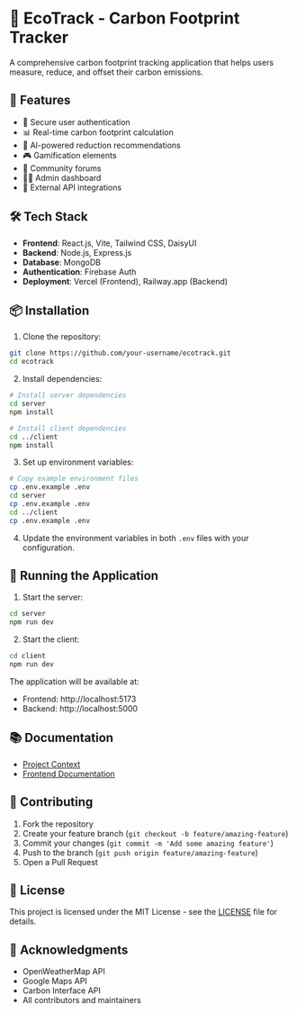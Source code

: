 # 🌱 EcoTrack - Carbon Footprint Tracker

A comprehensive carbon footprint tracking application that helps users measure, reduce, and offset their carbon emissions.

## 🚀 Features

- 🔐 Secure user authentication
- 📊 Real-time carbon footprint calculation
- 🤖 AI-powered reduction recommendations
- 🎮 Gamification elements
- 💬 Community forums
- 👨‍💼 Admin dashboard
- 🔌 External API integrations

## 🛠️ Tech Stack

- **Frontend**: React.js, Vite, Tailwind CSS, DaisyUI
- **Backend**: Node.js, Express.js
- **Database**: MongoDB
- **Authentication**: Firebase Auth
- **Deployment**: Vercel (Frontend), Railway.app (Backend)

## 📦 Installation

1. Clone the repository:
```bash
git clone https://github.com/your-username/ecotrack.git
cd ecotrack
```

2. Install dependencies:
```bash
# Install server dependencies
cd server
npm install

# Install client dependencies
cd ../client
npm install
```

3. Set up environment variables:
```bash
# Copy example environment files
cp .env.example .env
cd server
cp .env.example .env
cd ../client
cp .env.example .env
```

4. Update the environment variables in both `.env` files with your configuration.

## 🚀 Running the Application

1. Start the server:
```bash
cd server
npm run dev
```

2. Start the client:
```bash
cd client
npm run dev
```

The application will be available at:
- Frontend: http://localhost:5173
- Backend: http://localhost:5000

## 📚 Documentation

- [Project Context](docs/CONTEXT.md)
- [Frontend Documentation](docs/FRONTEND.md)

## 🤝 Contributing

1. Fork the repository
2. Create your feature branch (`git checkout -b feature/amazing-feature`)
3. Commit your changes (`git commit -m 'Add some amazing feature'`)
4. Push to the branch (`git push origin feature/amazing-feature`)
5. Open a Pull Request

## 📄 License

This project is licensed under the MIT License - see the [LICENSE](LICENSE) file for details.

## 🙏 Acknowledgments

- OpenWeatherMap API
- Google Maps API
- Carbon Interface API
- All contributors and maintainers 